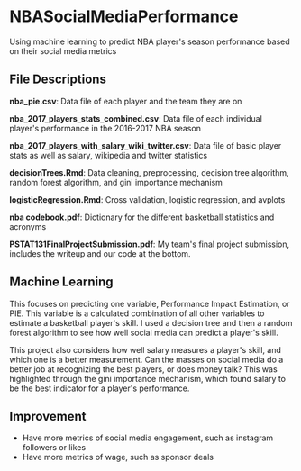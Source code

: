 # NBASocialMediaPerformance
Using machine learning to predict NBA player's season performance based on their social media metrics

## File Descriptions

**nba_pie.csv**: Data file of each player and the team they are on  

**nba_2017_players_stats_combined.csv**: Data file of each individual player's performance in the 2016-2017 NBA season  

**nba_2017_players_with_salary_wiki_twitter.csv**: Data file of basic player stats as well as salary, wikipedia and twitter statistics  

**decisionTrees.Rmd**: Data cleaning, preprocessing, decision tree algorithm, random forest algorithm, and gini importance mechanism  

**logisticRegression.Rmd**: Cross validation, logistic regression, and avplots  

**nba codebook.pdf**: Dictionary for the different basketball statistics and acronyms  

**PSTAT131FinalProjectSubmission.pdf**: My team's final project submission, includes the writeup and our code at the bottom.  

## Machine Learning

This focuses on predicting one variable, Performance Impact Estimation, or PIE. This variable is a calculated combination of all other variables to estimate a basketball player's skill. I used a decision tree and then a random forest algorithm to see how well social media can predict a player's skill.

This project also considers how well salary measures a player's skill, and which one is a better measurement. Can the masses on social media do a better job at recognizing the best players, or does money talk? This was highlighted through the gini importance mechanism, which found salary to be the best indicator for a player's performance.

## Improvement

- Have more metrics of social media engagement, such as instagram followers or likes
- Have more metrics of wage, such as sponsor deals



